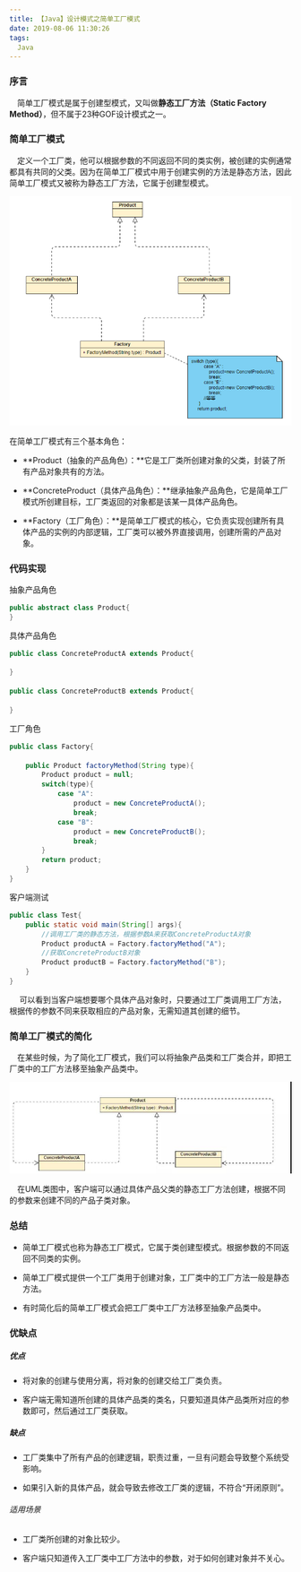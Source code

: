 ```yaml
---
title: 【Java】设计模式之简单工厂模式
date: 2019-08-06 11:30:26
tags:
  Java
---
```

### 序言
&emsp;简单工厂模式是属于创建型模式，又叫做**静态工厂方法（Static Factory Method）**，但不属于23种GOF设计模式之一。

### 简单工厂模式
&emsp;定义一个工厂类，他可以根据参数的不同返回不同的类实例，被创建的实例通常都具有共同的父类。因为在简单工厂模式中用于创建实例的方法是静态方法，因此简单工厂模式又被称为静态工厂方法，它属于创建型模式。
<div align = center>
<img src="../images/190805Factory/01.png"/>
</div>

在简单工厂模式有三个基本角色：

- **Product（抽象的产品角色）：**它是工厂类所创建对象的父类，封装了所有产品对象共有的方法。

- **ConcreteProduct（具体产品角色）：**继承抽象产品角色，它是简单工厂模式所创建目标，工厂类返回的对象都是该某一具体产品角色。

- **Factory（工厂角色）：**是简单工厂模式的核心，它负责实现创建所有具体产品的实例的内部逻辑，工厂类可以被外界直接调用，创建所需的产品对象。

### 代码实现
抽象产品角色
```java
public abstract class Product{
}
```

具体产品角色
```java
public class ConcreteProductA extends Product{

}

public class ConcreteProductB extends Product{

}
```

工厂角色
```java
public class Factory{

    public Product factoryMethod(String type){
        Product product = null;
        switch(type){
            case "A":
                product = new ConcreteProductA();
                break;
            case "B":
                product = new ConcreteProductB();
                break;
        }
        return product;
    }
}
```

客户端测试
```java
public class Test{
    public static void main(String[] args){
        //调用工厂类的静态方法，根据参数A来获取ConcreteProductA对象
        Product productA = Factory.factoryMethod("A");
        //获取ConcreteProductB对象
        Product productB = Factory.factoryMethod("B");
    }
}
```
&emsp; 可以看到当客户端想要哪个具体产品对象时，只要通过工厂类调用工厂方法，根据传的参数不同来获取相应的产品对象，无需知道其创建的细节。

### 简单工厂模式的简化
&emsp;在某些时候，为了简化工厂模式，我们可以将抽象产品类和工厂类合并，即把工厂类中的工厂方法移至抽象产品类中。

<div align=center>
<img src="../images/190805Factory/02.jpg"/>
</div>

&emsp;在UML类图中，客户端可以通过具体产品父类的静态工厂方法创建，根据不同的参数来创建不同的产品子类对象。

### 总结

- 简单工厂模式也称为静态工厂模式，它属于类创建型模式。根据参数的不同返回不同类的实例。

- 简单工厂模式提供一个工厂类用于创建对象，工厂类中的工厂方法一般是静态方法。

- 有时简化后的简单工厂模式会把工厂类中工厂方法移至抽象产品类中。

### 优缺点
##### 优点

- 将对象的创建与使用分离，将对象的创建交给工厂类负责。

- 客户端无需知道所创建的具体产品类的类名，只要知道具体产品类所对应的参数即可，然后通过工厂类获取。

##### 缺点

- 工厂类集中了所有产品的创建逻辑，职责过重，一旦有问题会导致整个系统受影响。

- 如果引入新的具体产品，就会导致去修改工厂类的逻辑，不符合“开闭原则”。

###### 适用场景
- 工厂类所创建的对象比较少。

- 客户端只知道传入工厂类中工厂方法中的参数，对于如何创建对象并不关心。
